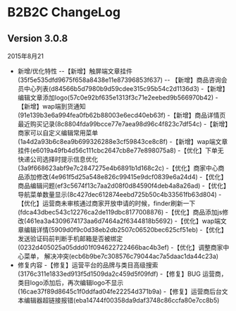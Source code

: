# B2B2C ChangeLog

## Version 3.0.8
2015年8月21

- 新增/优化特性
--【新增】触屏端文章挂件(35f5e535dfd9675f658a8438e11e87396853f637)
-- 【新增】商品咨询会员中心列表(d84566b5d7980b9d59cdee315c95b54c2d1136d3)
   -【新增】编辑文章添加logo(57c0e92bf635e1313f3c71e2eebed9b566970b42)
   -【新增】wap端到货通知(91e139b3e6a994fea0fb62b88003e6ecd40eb63f)
   -【新增】商品详情页最近购买记录(8c8804fda99bcce77e7aea98d96c4f823c7df54c)
   -【新增】商家可以自定义编辑常用菜单(1a4d2a93b6c8ea9b699326288e3cf59843ce8c8f)
   -【新增】wap端文章挂件(e6019a49fb4d56c111cbc2647cb8e77e898075a8)
   -【优化】下单无快递公司选择时提示信息优化(3a9f668623abf9e7c2847275e4b6891b1d168c2c)
   -【优化】商家中心商品添加修改(4e961f5d25a548e826c99415e9dcf0839e6a24d4)
   -【优化】商品编辑问题(ef3c5674f13c7aa2d08f0d84590f4deb4a8a26ad)
   -【优化】导航菜单数量显示(8c427dec612874eebd725b50c4b33561fb63d804)
   -【优化】运营商未审核通过商家开放申请的时候，finder刷新一下(fdca43dbec543c12276ca2de119dbc8177008876)
   -【优化】商品添加js修改(461ea3a4309674173aa6d7464a2f6344818b5692)
   -【优化】wap端文章编辑详情(5909d0f9c0d38eb2db2507c06520bec625cf51eb)
   -【优化】发送验证码前判断手机邮箱是否被绑定(0232d405025a05ddd01f094622722466bac4b3ef)
   -【优化】调整商家中心菜单， 解决冲突(ecb6b9be7c308576c79044ac7a5daac1da44c23a)
- 修复内容
   -【修复】运营平台的品牌与类目高级搜索(3176c311e1833ed913f5d1509da2c459d5f09fdf)
   -【修复】BUG 运营商，类目logo添加后，再次编辑logo不显示(16cae37f89d8645c1f0ddfad04fe22254d371b9a)
   -【修复】运营商后台文本编辑器超链接报错(eba14744f00358da9daf3748c86ccfa80e7cc8b5)

